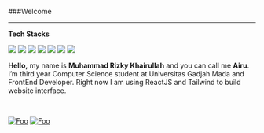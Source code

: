 <div align="center">
    <img src="assets/errbint500.gif" alt="" >
</div>

###Welcome

---

**Tech Stacks**

[![](https://img.shields.io/badge/JAVASCRIPT%20-%23323330.svg?&style=flat-square&logo=javascript&logoColor=F0DB4F)](https://javascript.com) 
[![](https://img.shields.io/badge/REACT%20-%2356BDDA.svg?&style=flat-square&logo=react&logoColor=white)](https://reactjs.org) 
[![](https://img.shields.io/badge/FIREBASE%20-%23FFA611.svg?&style=flat-square&logo=firebase&logoColor=white)](https://firebase.google.com) 
[![](https://img.shields.io/badge/TAILWIND%20-%2338B2AC.svg?&style=flat-square&logo=tailwindcss&logoColor=white)](https://tailwindcss.com)
[![](https://img.shields.io/badge/FIGMA%20-%23F24E1E.svg?&style=flat-square&logo=figma&logoColor=white)](https://figma.com) 
[![](https://img.shields.io/badge/PHOTOSHOP-%23121212?style=flat-square&logo=adobe-photoshop&logoColor=white&color=31A8FF)](https://www.adobe.com/products/photoshop.html) 
[![](https://img.shields.io/badge/Illustrator-%23121212?style=flat-square&logo=adobe-illustrator&logoColor=white&color=FF9A00)](https://www.adobe.com/products/illustrator.html) 

**Hello,**
my name is **Muhammad Rizky Khairullah** and you can call me **Airu**. I’m third year Computer Science student at Universitas Gadjah Mada and FrontEnd Developer. Right now I am using ReactJS and Tailwind to build website interface.

<br>

[![Foo](https://komarev.com/ghpvc/?username=rzkykhrllh&color=lightgrey)]()
[![Foo](https://img.shields.io/github/followers/rzkykhrllh?label=follow%20me&style=social)](https://github.com/rzkykhrllh)

<br>
